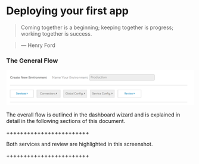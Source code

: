 # Deploying your first app

> Coming together is a beginning; keeping together is progress; working together is success.

> — Henry Ford


### The General Flow

![Deployment steps](../pics/steps.to.deploy.png)

The overall flow is outlined in the dashboard wizard and is explained in detail in the following sections of this document.

++++++++++++++++++++++++

Both services and review are highlighted in this screenshot.

++++++++++++++++++++++++

